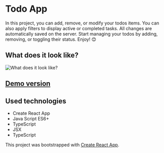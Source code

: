 # Todo App
In this project, you can add, remove, or modify your todos items. You can also apply filters to display active or completed tasks. All changes are automatically saved on the server. Start managing your todos by adding, removing, or toggling their status. Enjoy! 😊



## What does it look like?

![What does it look like?](https://github.com/HaniaNassalska/todo-app/blob/main/README/readme.gif?raw=true)
## [Demo version](https://hanianassalska.github.io/todo-app/)

## Used technologies
- Create React App
- Java Script ES6+
- TypeScript
- JSX
- TypeScript

This project was bootstrapped with [Create React App](https://github.com/facebook/create-react-app).
